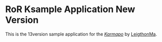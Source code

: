 # RoR Ksample Application New Version

This is the 13version sample application for
the [*Karmapo*](http://karmapo.com)
by [LeigthonMa](http://weibo.com/karmapo).